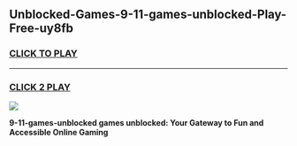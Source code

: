 
## Unblocked-Games-9-11-games-unblocked-Play-Free-uy8fb
<h3>
<a href="https://premium76.site?title=9-11-games-unblocked&ref=22A">CLICK TO PLAY</a></h3>
<hr>

<h3>
<a href="https://premium76.site?title=9-11-games-unblocked&ref=22A">CLICK 2 PLAY</a>
  
</h3>

<a href="https://premium76.site?title=9-11-games-unblocked&ref=22A"><img src="https://clearcache.store/games.png"></a>


**9-11-games-unblocked games unblocked: Your Gateway to Fun and Accessible Online Gaming**
